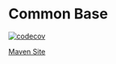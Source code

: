 # Common Base

[![codecov](https://codecov.io/gh/bremersee/common-base/branch/1.4.develop/graph/badge.svg)](https://codecov.io/gh/bremersee/common-base)

[Maven Site](https://nexus.bremersee.org/repository/maven-sites/common-base/1.4.3/index.html)

